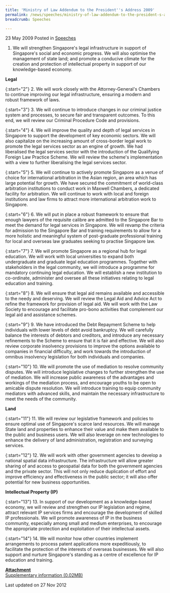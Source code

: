 ```yaml
---
title: 'Ministry of Law Addendum to the President''s Address 2009'
permalink: /news/speeches/ministry-of-law-addendum-to-the-president-s-address-2009
breadcrumb: Speeches

---
```




23 May 2009 Posted in [Speeches](/news/speeches)



1. We will strengthen Singapore's legal infrastructure in support of Singapore's social and economic progress. We will also optimise the management of state land; and promote a conducive climate for the creation and protection of intellectual property in support of our knowledge-based economy. 

**Legal** 

{:start="2"}
2. We will work closely with the Attorney-General's Chambers to continue improving our legal infrastructure, ensuring a modern and robust framework of laws. 

{:start="3"}
3. We will continue to introduce changes in our criminal justice system and processes, to secure fair and transparent outcomes. To this end, we will review our Criminal Procedure Code and provisions.

{:start="4"}
4. We will improve the quality and depth of legal services in Singapore to support the development of key economic sectors. We will also capitalize on the increasing amount of cross-border legal work to promote the legal services sector as an engine of growth. We had liberalised the legal services sector with the introduction of the Qualifying Foreign Law Practice Scheme. We will review the scheme's implementation with a view to further liberalising the legal services sector. 

{:start="5"}
5. We will continue to actively promote Singapore as a venue of choice for international arbitration in the Asian region, an area which has large potential for growth. We have secured the commitment of world-class arbitration institutions to conduct work in Maxwell Chambers, a dedicated facility for arbitration. We will continue to work with local and foreign institutions and law firms to attract more international arbitration work to Singapore. 

{:start="6"}
6. We will put in place a robust framework to ensure that enough lawyers of the requisite calibre are admitted to the Singapore Bar to meet the demand for legal services in Singapore. We will revamp the criteria for admission to the Singapore Bar and training requirements to allow for a more holistic and meaningful system of post-graduate professional training for local and overseas law graduates seeking to practise Singapore law. 

{:start="7"}
7. We will promote Singapore as a regional hub for legal education. We will work with local universities to expand both undergraduate and graduate legal education programmes. Together with stakeholders in the legal community, we will introduce a programme for mandatory continuing legal education. We will establish a new institution to co-ordinate, administer and oversee all these initiatives relating to legal education and training. 

{:start="8"}
8. We will ensure that legal aid remains available and accessible to the needy and deserving. We will review the Legal Aid and Advice Act to refine the framework for provision of legal aid. We will work with the Law Society to encourage and facilitate pro-bono activities that complement our legal aid and assistance schemes. 

{:start="9"}
9. We have introduced the Debt Repayment Scheme to help individuals with lower levels of debt avoid bankruptcy. We will carefully balance the interests of debtors and creditors, and introduce any necessary refinements to the Scheme to ensure that it is fair and effective. We will also review corporate insolvency provisions to improve the options available to companies in financial difficulty, and work towards the introduction of omnibus insolvency legislation for both individuals and companies.

{:start="10"}
10. We will promote the use of mediation to resolve community disputes. We will introduce legislative changes to further strengthen the use of mediation. We will increase public awareness of the advantages and workings of the mediation process, and encourage youths to be open to amicable dispute resolution. We will introduce training to equip community mediators with advanced skills, and maintain the necessary infrastructure to meet the needs of the community. 

**Land**

{:start="11"}
11. We will review our legislative framework and policies to ensure optimal use of Singapore's scarce land resources. We will manage State land and properties to enhance their value and make them available to the public and business users. We will also leverage on new technologies to enhance the delivery of land administration, registration and surveying services. 

{:start="12"}
12. We will work with other government agencies to develop a national spatial data infrastructure. The infrastructure will allow greater sharing of and access to geospatial data for both the government agencies and the private sector. This will not only reduce duplication of effort and improve efficiency and effectiveness in the public sector; it will also offer potential for new business opportunities. 


**Intellectual Property (IP)**

{:start="13"}
13. In support of our development as a knowledge-based economy, we will review and strengthen our IP legislation and regime, attract relevant IP services firms and encourage the development of skilled IP professionals. We will promote awareness of IP in the business community, especially among small and medium enterprises, to encourage the appropriate protection and exploitation of their intellectual assets. 

{:start="14"}
14. We will monitor how other countries implement arrangements to process patent applications more expeditiously, to facilitate the protection of the interests of overseas businesses. We will also support and nurture Singapore's standing as a centre of excellence for IP education and training. 

**<u>Attachment</u>**  
[Supplementary information (0.02MB)](/files/news/speeches/2009/05/linkclick8cfa.pdf)


<p class="right-side-updated">Last updated on 27 Nov 2012</p>

